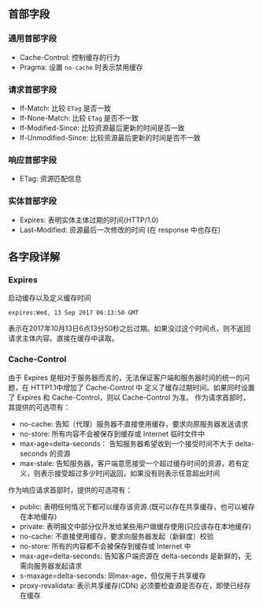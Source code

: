 ## 首部字段
### 通用首部字段
- Cache-Control: 控制缓存的行为
- Pragma: 设置 `no-cache` 时表示禁用缓存

### 请求首部字段
- If-Match: 比较 `ETag` 是否一致
- If-None-Match: 比较 `ETag` 是否不一致
- If-Modified-Since: 比较资源最后更新的时间是否一致
- If-Unmodified-Since: 比较资源最后更新的时间是否不一致

### 响应首部字段
- ETag: 资源匹配信息

### 实体首部字段
- Expires: 表明实体主体过期的时间(HTTP/1.0)
- Last-Modified: 资源最后一次修改的时间 (在 response 中也存在)

## 各字段详解
### Expires
启动缓存以及定义缓存时间
```
expires:Wed, 13 Sep 2017 06:13:50 GMT
```
表示在2017年10月13日6点13分50秒之后过期。如果没过这个时间点，则不返回请求主体内容。直接在缓存中读取。

### Cache-Control
由于 Expires 是相对于服务器而言的，无法保证客户端和服务器时间的统一的问题，在 HTTP1.1中增加了 Cache-Control 中
定义了缓存过期时间。如果同时设置了 Expires 和 Cache-Control，则以 Cache-Control 为准。
作为请求首部时，其提供的可选项有：
- no-cache: 告知（代理）服务器不直接使用缓存，要求向原服务器发送请求
- no-store: 所有内容不会被保存到缓存或 Internet 临时文件中
- max-age=delta-seconds： 告知服务器希望收到一个接受时间不大于 delta-seconds 的资源
- max-stale: 告知服务器，客户端意愿接受一个超过缓存时间的资源，若有定义，则表示接受超过多少时间返回，如果没有则表示任意超出时间

作为响应请求首部时，提供的可选项有：
- public: 表明任何情况下都可以缓存该资源.(既可以存在共享缓存，也可以被存在本地缓存)
- private: 表明报文中部分仅开发给某些用户做缓存使用(只应该存在本地缓存)
- no-cache: 不直接使用缓存，要求向服务器发起（新鲜度）校验
- no-store: 所有的内容都不会被保存到缓存或 Internet 中
- max-age=delta-seconds: 告知客户端资源在 delta-seconds 是新鲜的，无需向服务器发起请求
- s-maxage=delta-seconds: 同max-age，但仅用于共享缓存
- proxy-revalidata: 表示共享缓存(CDN) 必须要检查源是否存在，即使已经存在缓存